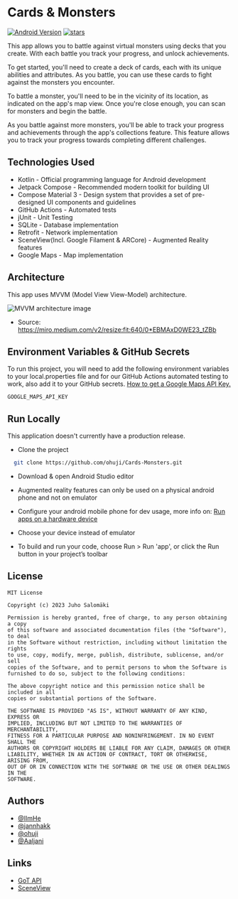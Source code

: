 
# Cards & Monsters

[![Android Version](https://badgen.net/badge/icon/33?icon=android&label=Android)](https://support.google.com/android/answer/7680439?hl=en)
[![stars](https://badgen.net/github/stars/ohuji/Cards-Monsters)](https://github.com/ohuji/Cards-Monsters)


This app allows you to battle against virtual monsters using decks that you create. With each battle you track your progress, and unlock achievements.

To get started, you'll need to create a deck of cards, each with its unique abilities and attributes. As you battle, you can use these cards to fight against the monsters you encounter.

To battle a monster, you'll need to be in the vicinity of its location, as indicated on the app's map view. Once you're close enough, you can scan for monsters and begin the battle.

As you battle against more monsters, you'll be able to track your progress and achievements through the app's collections feature. This feature allows you to track your progress towards completing different challenges.



## Technologies Used

- Kotlin - Official programming language for Android development
- Jetpack Compose - Recommended modern toolkit for building UI
- Compose Material 3 - Design system that provides a set of pre-designed UI components and guidelines
- GitHub Actions - Automated tests
- jUnit - Unit Testing
- SQLite - Database implementation
- Retrofit - Network implementation
- SceneView(Incl. Google Filament & ARCore) - Augmented Reality features
- Google Maps - Map implementation



## Architecture

This app uses MVVM (Model View View-Model) architecture.

![MVVM architecture image](https://miro.medium.com/v2/resize:fit:640/0*EBMAxD0WE23_tZBb)

- Source: https://miro.medium.com/v2/resize:fit:640/0*EBMAxD0WE23_tZBb
## Environment Variables & GitHub Secrets

To run this project, you will need to add the following environment variables to your local.properties file and for our GitHub Actions automated testing to work, also add it to your GitHub secrets.
[How to get a Google Maps API Key.](https://developers.google.com/maps/documentation/embed/get-api-key)

`GOOGLE_MAPS_API_KEY`

## Run Locally

This application doesn't currently have a production release.

- Clone the project

```bash
  git clone https://github.com/ohuji/Cards-Monsters.git
```
- Download & open Android Studio editor

- Augmented reality features can only be used on a physical android phone and not on emulator

- Configure your android mobile phone for dev usage,
more info on: [Run apps on a hardware device](https://developer.android.com/studio/run/device)

- Choose your device instead of emulator

- To build and run your code, choose Run > Run 'app', or click the Run button in your project’s toolbar


## License

```
MIT License

Copyright (c) 2023 Juho Salomäki

Permission is hereby granted, free of charge, to any person obtaining a copy
of this software and associated documentation files (the "Software"), to deal
in the Software without restriction, including without limitation the rights
to use, copy, modify, merge, publish, distribute, sublicense, and/or sell
copies of the Software, and to permit persons to whom the Software is
furnished to do so, subject to the following conditions:

The above copyright notice and this permission notice shall be included in all
copies or substantial portions of the Software.

THE SOFTWARE IS PROVIDED "AS IS", WITHOUT WARRANTY OF ANY KIND, EXPRESS OR
IMPLIED, INCLUDING BUT NOT LIMITED TO THE WARRANTIES OF MERCHANTABILITY,
FITNESS FOR A PARTICULAR PURPOSE AND NONINFRINGEMENT. IN NO EVENT SHALL THE
AUTHORS OR COPYRIGHT HOLDERS BE LIABLE FOR ANY CLAIM, DAMAGES OR OTHER
LIABILITY, WHETHER IN AN ACTION OF CONTRACT, TORT OR OTHERWISE, ARISING FROM,
OUT OF OR IN CONNECTION WITH THE SOFTWARE OR THE USE OR OTHER DEALINGS IN THE
SOFTWARE.

```


## Authors

- [@IlmHe](https://github.com/IlmHe)
- [@jannhakk](https://github.com/jannhakk)
- [@ohuji](https://github.com/ohuji)
- [@Aaljani](https://github.com/Aaljani)


## Links
- [GoT API](https://gameofthronesquotes.xyz/)
- [SceneView](https://github.com/SceneView/sceneview-android)



